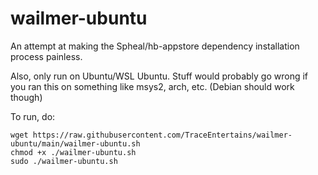 # wailmer-ubuntu
An attempt at making the Spheal/hb-appstore dependency installation process painless.

Also, only run on Ubuntu/WSL Ubuntu.
Stuff would probably go wrong if you ran this on something like msys2, arch, etc. (Debian should work though)

To run, do:

```
wget https://raw.githubusercontent.com/TraceEntertains/wailmer-ubuntu/main/wailmer-ubuntu.sh
chmod +x ./wailmer-ubuntu.sh
sudo ./wailmer-ubuntu.sh
```
